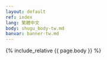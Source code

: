 ```yaml
---
layout: default
ref: index
lang: 繁體中文
body: shugu_body-tw.md
banvar: banner-tw.md
---
```


{% include_relative {{ page.body }} %}

